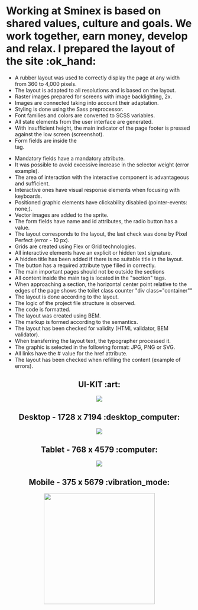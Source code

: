 <h1>Working at Sminex is based on shared values, culture and goals. We work together, earn money, develop and relax. I prepared the layout of the site :ok_hand: </h1>
<ul>
  <li>A rubber layout was used to correctly display the page at any width from 360 to 4,000 pixels.</li>
  <li>The layout is adapted to all resolutions and is based on the layout.</li>
  <li>Raster images prepared for screens with image backlighting, 2x.</li>
  <li>Images are connected taking into account their adaptation.</li>
  <li>Styling is done using the Sass preprocessor.</li>
  <li>Font families and colors are converted to SCSS variables.</li>
  <li>All state elements from the user interface are generated.</li>
  <li>With insufficient height, the main indicator of the page footer is pressed against the low screen (screenshot).</li>
  <li>Form fields are inside the <form> tag.</li>
  <li>Mandatory fields have a mandatory attribute.</li>
  <li>It was possible to avoid excessive increase in the selector weight (error example).</li>
  <li>The area of ​​​​interaction with the interactive component is advantageous and sufficient.</li>
  <li>Interactive ones have visual response elements when focusing with keyboards.</li>
  <li>Positioned graphic elements have clickability disabled (pointer-events: none;).</li>
  <li>Vector images are added to the sprite.</li>
  <li>The form fields have name and id attributes, the radio button has a value.</li>
  <li>The layout corresponds to the layout, the last check was done by Pixel Perfect (error - 10 px).</li>
  <li>Grids are created using Flex or Grid technologies.</li>
  <li>All interactive elements have an explicit or hidden text signature.</li>
  <li>A hidden title has been added if there is no suitable title in the layout.</li>
  <li>The button has a required attribute type filled in correctly.</li>
  <li>The main important pages should not be outside the sections</li>
  <li>All content inside the main tag is located in the "section" tags.</li>
  <li>When approaching a section, the horizontal center point relative to the edges of the page shows the toilet class counter "div class="container""</li>
  <li>The layout is done according to the layout.</li>
  <li>The logic of the project file structure is observed.</li>
  <li>The code is formatted.</li>
  <li>The layout was created using BEM.</li>
  <li>The markup is formed according to the semantics.</li>
  <li>The layout has been checked for validity (HTML validator, BEM validator).</li>
  <li>When transferring the layout text, the typographer processed it.</li>
  <li>The graphic is selected in the following format: JPG, PNG or SVG.</li>
  <li>All links have the # value for the href attribute.</li>
  <li>The layout has been checked when refilling the content (example of errors).</li>
</ul>

<h2 align="center">UI-KIT :art:</h2>
<p align="center">
  <img src="assets/ui.png">
<p>
<h2 align="center">Desktop - 1728 x 7194 :desktop_computer:</h2>
<p align="center">
  <img src="assets/desktop.png">
<p>
<h2 align="center">Tablet -  768 x 4579 :computer:</h2>
<p align="center">
  <img src="assets/tablet.png">
<p>
<h2 align="center">Mobile - 375 x 5679 :vibration_mode:</h2>
<p align="center">
  <img src="assets/mobile.png" width="300">
<p>
